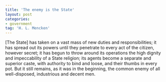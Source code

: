 ```yaml
---
title: 'The enemy is the State'
layout: post
categories:
- government
tag: 'H. L. Mencken'
---
```


\[The State\] has taken on a vast mass of new duties and responsibilities; it has spread out its powers until they penetrate to every act of the citizen, however secret; it has begun to throw around its operations the high dignity and impeccability of a State religion; its agents become a separate and superior caste, with authority to bind and loose, and their thumbs in every pot. But it still remains, as it was in the beginning, the common enemy of all well-disposed, industrious and decent men.